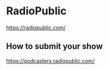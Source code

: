 # RadioPublic
https://radiopublic.com/

## How to submit your show
https://podcasters.radiopublic.com/